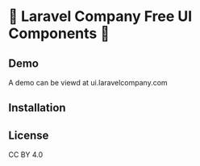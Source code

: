# :construction: Laravel Company Free UI Components :construction:

## Demo 
A demo can be viewd at ui.laravelcompany.com

## Installation



## License

CC BY 4.0